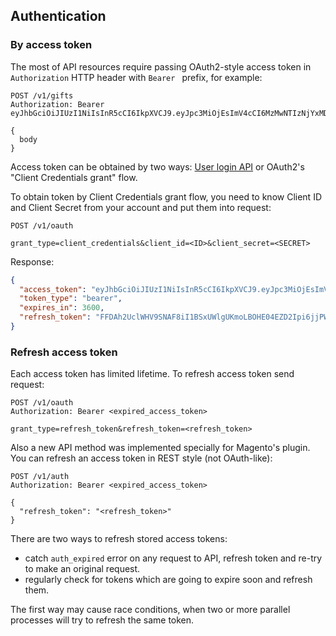 ## Authentication

### By access token

The most of API resources require passing OAuth2-style access token in `Authorization` HTTP header with `Bearer ` prefix, for example:
```
POST /v1/gifts
Authorization: Bearer eyJhbGciOiJIUzI1NiIsInR5cCI6IkpXVCJ9.eyJpc3MiOjEsImV4cCI6MzMwNTIzNjYxMDQsInZlciI6MSwiaWF0IjoxNTE2MzY2MTA0fQ.M6vNPa9yG19ez3xrej4MBk9slmhjYqlBJcbC8RkcQcM

{
  body
}
```

Access token can be obtained by two ways: [User login API](./users.md#login) or OAuth2's "Client Credentials grant" flow.

To obtain token by Client Credentials grant flow, you need to know Client ID and Client Secret from your account and put them into request:
```
POST /v1/oauth

grant_type=client_credentials&client_id=<ID>&client_secret=<SECRET>
```
Response:
```json
{
  "access_token": "eyJhbGciOiJIUzI1NiIsInR5cCI6IkpXVCJ9.eyJpc3MiOjEsImV4cCI6MzMwNTIzNjYxMDQsInZlciI6MSwiaWF0IjoxNTE2MzY2MTA0fQ.M6vNPa9yG19ez3xrej4MBk9slmhjYqlBJcbC8RkcQcM",
  "token_type": "bearer",
  "expires_in": 3600,
  "refresh_token": "FFDAh2UclWHV9SNAF8iI1BSxUWlgUKmoLBOHE04EZD2Ipi6jjPW5im83iIkvoBJIaLNHWWsCrlXB6cWteEFTx2bLaN1kOgLgj5SJeSs1QATdXCmwTwVw3P6RC7e054nQWiUAXSG1nzl3Qc11aHI2xaTj3gAwjzLroN8IHSuRzQk7amU0oHJhydozS1mFAQuKEp4Muo8cxD7TuWvy6kteOqfyStstGHGSXcVn3TdsGlvmmmTQj1qNXfJV9rkWFF3"
}
```

### Refresh access token

Each access token has limited lifetime. To refresh access token send request:
```
POST /v1/oauth
Authorization: Bearer <expired_access_token>

grant_type=refresh_token&refresh_token=<refresh_token>
```

Also a new API method was implemented specially for Magento's plugin. You can
refresh an access token in REST style (not OAuth-like):
```
POST /v1/auth
Authorization: Bearer <expired_access_token>

{
  "refresh_token": "<refresh_token>"
}
```

There are two ways to refresh stored access tokens:
  - catch `auth_expired` error on any request to API, refresh token and re-try to make an original request.
  - regularly check for tokens which are going to expire soon and refresh them.

The first way may cause race conditions, when two or more parallel processes will try to refresh the same token.
